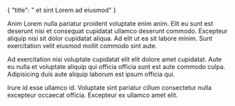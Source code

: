 {
  "title": " et sint Lorem ad eiusmod"
}

Anim Lorem nulla pariatur proident voluptate enim anim. Elit eu sunt est deserunt nisi et consequat cupidatat ullamco deserunt commodo. Excepteur aliquip nisi sit dolor cupidatat aliqua. Ad elit ut ea sit labore minim. Sunt exercitation velit eiusmod mollit commodo sint aute.

Ad exercitation nisi voluptate cupidatat elit elit dolore amet cupidatat. Aute eu nulla et voluptate aliquip qui officia officia sunt est aute commodo culpa. Adipisicing duis aute aliquip laborum est ipsum officia qui.

Irure id esse ullamco id. Voluptate sint pariatur cillum consectetur nulla excepteur occaecat officia. Excepteur ex ullamco amet elit.
